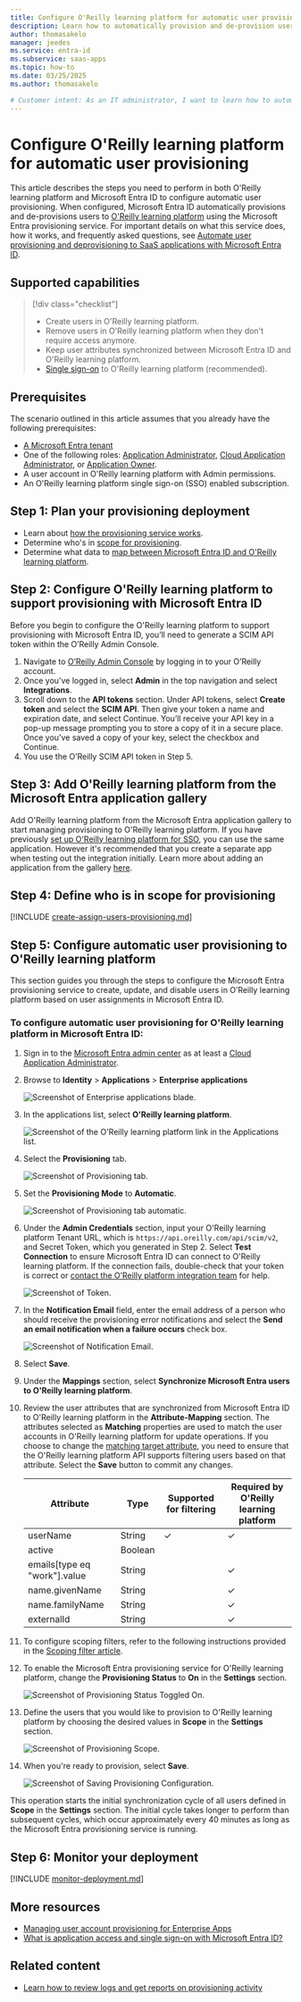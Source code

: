 ```yaml
---
title: Configure O'Reilly learning platform for automatic user provisioning with Microsoft Entra ID
description: Learn how to automatically provision and de-provision user accounts from Microsoft Entra ID to O'Reilly learning platform.
author: thomasakelo
manager: jeedes
ms.service: entra-id
ms.subservice: saas-apps
ms.topic: how-to
ms.date: 03/25/2025
ms.author: thomasakelo

# Customer intent: As an IT administrator, I want to learn how to automatically provision and deprovision user accounts from Microsoft Entra ID to O'Reilly learning platform so that I can streamline the user management process and ensure that users have the appropriate access to O'Reilly learning platform.
---
```


# Configure O'Reilly learning platform for automatic user provisioning

This article describes the steps you need to perform in both O'Reilly learning platform and Microsoft Entra ID to configure automatic user provisioning. When configured, Microsoft Entra ID automatically provisions and de-provisions users to [O'Reilly learning platform](https://www.oreilly.com/) using the Microsoft Entra provisioning service. For important details on what this service does, how it works, and frequently asked questions, see [Automate user provisioning and deprovisioning to SaaS applications with Microsoft Entra ID](~/identity/app-provisioning/user-provisioning.md). 

## Supported capabilities

> [!div class="checklist"]
> * Create users in O'Reilly learning platform.
> * Remove users in O'Reilly learning platform when they don't require access anymore.
> * Keep user attributes synchronized between Microsoft Entra ID and O'Reilly learning platform.
> * [Single sign-on](oreilly-learning-platform-tutorial.md) to O'Reilly learning platform (recommended).

## Prerequisites

The scenario outlined in this article assumes that you already have the following prerequisites:

* [A Microsoft Entra tenant](~/identity-platform/quickstart-create-new-tenant.md) 
* One of the following roles: [Application Administrator](/entra/identity/role-based-access-control/permissions-reference#application-administrator), [Cloud Application Administrator](/entra/identity/role-based-access-control/permissions-reference#cloud-application-administrator), or [Application Owner](/entra/fundamentals/users-default-permissions#owned-enterprise-applications).
* A user account in O'Reilly learning platform with Admin permissions.
* An O'Reilly learning platform single sign-on (SSO) enabled subscription.

## Step 1: Plan your provisioning deployment
* Learn about [how the provisioning service works](~/identity/app-provisioning/user-provisioning.md).
* Determine who's in [scope for provisioning](~/identity/app-provisioning/define-conditional-rules-for-provisioning-user-accounts.md).
* Determine what data to [map between Microsoft Entra ID and O'Reilly learning platform](~/identity/app-provisioning/customize-application-attributes.md).

<a name='step-2-configure-oreilly-learning-platform-to-support-provisioning-with-azure-ad'></a>

## Step 2: Configure O'Reilly learning platform to support provisioning with Microsoft Entra ID

Before you begin to configure the O'Reilly learning platform to support provisioning with Microsoft Entra ID, you’ll need to generate a SCIM API token within the O’Reilly Admin Console.

1. Navigate to [O’Reilly Admin Console](https://learning.oreilly.com/) by logging in to your O’Reilly account. 
1. Once you’ve logged in, select **Admin** in the top navigation and select **Integrations**.
1. Scroll down to the **API tokens** section. Under API tokens, select **Create token** and select the **SCIM API**. Then give your token a name and expiration date, and select Continue. You’ll receive your API key in a pop-up message prompting you to store a copy of it in a secure place. Once you’ve saved a copy of your key, select the checkbox and Continue.
1. You use the O’Reilly SCIM API token in Step 5.

<a name='step-3-add-oreilly-learning-platform-from-the-azure-ad-application-gallery'></a>

## Step 3: Add O'Reilly learning platform from the Microsoft Entra application gallery

Add O'Reilly learning platform from the Microsoft Entra application gallery to start managing provisioning to O'Reilly learning platform. If you have previously [set up O'Reilly learning platform for SSO](oreilly-learning-platform-tutorial.md), you can use the same application. However it's recommended that you create a separate app when testing out the integration initially. Learn more about adding an application from the gallery [here](~/identity/enterprise-apps/add-application-portal.md).

## Step 4: Define who is in scope for provisioning

[!INCLUDE [create-assign-users-provisioning.md](~/identity/saas-apps/includes/create-assign-users-provisioning.md)]

## Step 5: Configure automatic user provisioning to O'Reilly learning platform

This section guides you through the steps to configure the Microsoft Entra provisioning service to create, update, and disable users in O’Reilly learning platform based on user assignments in Microsoft Entra ID.

<a name='to-configure-automatic-user-provisioning-for-oreilly-learning-platform-in-azure-ad'></a>

### To configure automatic user provisioning for O'Reilly learning platform in Microsoft Entra ID:

1. Sign in to the [Microsoft Entra admin center](https://entra.microsoft.com) as at least a [Cloud Application Administrator](~/identity/role-based-access-control/permissions-reference.md#cloud-application-administrator).
1. Browse to **Identity** > **Applications** > **Enterprise applications**

	![Screenshot of Enterprise applications blade.](common/enterprise-applications.png)

1. In the applications list, select **O'Reilly learning platform**.

	![Screenshot of the O'Reilly learning platform link in the Applications list.](common/all-applications.png)

1. Select the **Provisioning** tab.

	![Screenshot of Provisioning tab.](common/provisioning.png)

1. Set the **Provisioning Mode** to **Automatic**.

	![Screenshot of Provisioning tab automatic.](common/provisioning-automatic.png)

1. Under the **Admin Credentials** section, input your O'Reilly learning platform Tenant URL, which is `https://api.oreilly.com/api/scim/v2`, and Secret Token, which you generated in Step 2. Select **Test Connection** to ensure Microsoft Entra ID can connect to O'Reilly learning platform. If the connection fails, double-check that your token is correct or [contact the O’Reilly platform integration team](mailto:platform-integration@oreilly.com) for help.

 	![Screenshot of Token.](common/provisioning-testconnection-tenanturltoken.png)

1. In the **Notification Email** field, enter the email address of a person who should receive the provisioning error notifications and select the **Send an email notification when a failure occurs** check box.

	![Screenshot of Notification Email.](common/provisioning-notification-email.png)

1. Select **Save**.

1. Under the **Mappings** section, select **Synchronize Microsoft Entra users to O'Reilly learning platform**.

1. Review the user attributes that are synchronized from Microsoft Entra ID to O'Reilly learning platform in the **Attribute-Mapping** section. The attributes selected as **Matching** properties are used to match the user accounts in O'Reilly learning platform for update operations. If you choose to change the [matching target attribute](~/identity/app-provisioning/customize-application-attributes.md), you need to ensure that the O'Reilly learning platform API supports filtering users based on that attribute. Select the **Save** button to commit any changes.

   |Attribute|Type|Supported for filtering|Required by O'Reilly learning platform|
   |---|---|---|---|
   |userName|String|&check;|&check;
   |active|Boolean||
   |emails[type eq "work"].value|String||&check;
   |name.givenName|String||&check;
   |name.familyName|String||&check;
   |externalId|String||&check;

1. To configure scoping filters, refer to the following instructions provided in the [Scoping filter  article](~/identity/app-provisioning/define-conditional-rules-for-provisioning-user-accounts.md).

1. To enable the Microsoft Entra provisioning service for O'Reilly learning platform, change the **Provisioning Status** to **On** in the **Settings** section.

	![Screenshot of Provisioning Status Toggled On.](common/provisioning-toggle-on.png)

1. Define the users that you would like to provision to O'Reilly learning platform by choosing the desired values in **Scope** in the **Settings** section.

	![Screenshot of Provisioning Scope.](common/provisioning-scope.png)

1. When you're ready to provision, select **Save**.

	![Screenshot of Saving Provisioning Configuration.](common/provisioning-configuration-save.png)

This operation starts the initial synchronization cycle of all users defined in **Scope** in the **Settings** section. The initial cycle takes longer to perform than subsequent cycles, which occur approximately every 40 minutes as long as the Microsoft Entra provisioning service is running. 

## Step 6: Monitor your deployment

[!INCLUDE [monitor-deployment.md](~/identity/saas-apps/includes/monitor-deployment.md)]

## More resources

* [Managing user account provisioning for Enterprise Apps](~/identity/app-provisioning/configure-automatic-user-provisioning-portal.md)
* [What is application access and single sign-on with Microsoft Entra ID?](~/identity/enterprise-apps/what-is-single-sign-on.md)

## Related content

* [Learn how to review logs and get reports on provisioning activity](~/identity/app-provisioning/check-status-user-account-provisioning.md)
